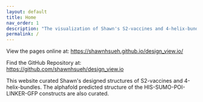 ```yaml
---
layout: default
title: Home
nav_order: 1
description: "The visualization of Shawn's S2-vaccines and 4-helix-bundles designs"
permalink: /
---
```


<p>View the pages online at: <a href="https://shawnhsueh.github.io/design_view.io/">https://shawnhsueh.github.io/design_view.io/</a></p>

<p>Find the GitHub Repository at: <a href="https://github.com/shawnhsueh/design_view.io">https://github.com/shawnhsueh/design_view.io</a></p>

This website curated Shawn's designed structures of S2-vaccines and 4-helix-bundles. The alphafold predicted structure of the HIS-SUMO-POI-LINKER-GFP constructs are also curated.
